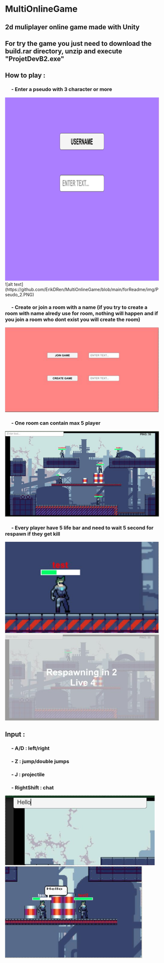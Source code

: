 # MultiOnlineGame
## 2d muliplayer online game made with Unity

## For try the game you just need to download the build.rar directory, unzip and execute "ProjetDevB2.exe"

## How to play : 
### &emsp; - Enter a pseudo with 3 character or more
<img src="https://github.com/ErikDRen/MultiOnlineGame/blob/main/forReadme/img/Pseudo_1.PNG" width="800" height="600">
![alt text](https://github.com/ErikDRen/MultiOnlineGame/blob/main/forReadme/img/Pseudo_2.PNG)

### &emsp; - Create or join a room with a name (if you try to create a room with name alredy use for room, nothing will happen and if you join a room who dont exist you will create the room)
![alt text](https://github.com/ErikDRen/MultiOnlineGame/blob/main/forReadme/img/Create_Join.PNG)

### &emsp; - One room can contain max 5 player
![alt text](https://github.com/ErikDRen/MultiOnlineGame/blob/main/forReadme/img/Max_Player.PNG)

### &emsp; - Every player have 5 life bar and need to wait 5 second for respawn if they get kill 
![alt text](https://github.com/ErikDRen/MultiOnlineGame/blob/main/forReadme/img/Life_bar.PNG)
![alt text](https://github.com/ErikDRen/MultiOnlineGame/blob/main/forReadme/img/Respawn.PNG)

## Input :
### &emsp; - A/D : left/right
### &emsp; - Z : jump/double jumps
### &emsp; - J : projectile
### &emsp; - RightShift : chat
![alt text](https://github.com/ErikDRen/MultiOnlineGame/blob/main/forReadme/img/Chat_1.PNG)
<br>
![alt text](https://github.com/ErikDRen/MultiOnlineGame/blob/main/forReadme/img/Chat_2.PNG)
